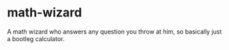 # math-wizard
A math wizard who answers any question you throw at him, so basically just a bootleg calculator.
